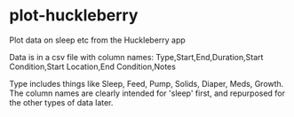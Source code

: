 # plot-huckleberry
Plot data on sleep etc from the Huckleberry app

Data is in a csv file with column names:
Type,Start,End,Duration,Start Condition,Start Location,End Condition,Notes

Type includes things like Sleep, Feed, Pump, Solids, Diaper, Meds, Growth. The column names are clearly intended for 'sleep' first, and repurposed for the other types of data later. 